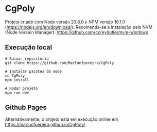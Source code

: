 # CgPoly
Projeto criado com Node versão 20.8.0 e NPM versão 10.1.0 (https://nodejs.org/en/download/). Recomenda-se a instalação pelo NVM (Node Version Manager): https://github.com/coreybutler/nvm-windows

## Execução local

```
# Baixar repositório
git clone https://github.com/Marlonfpereira/CgPoly

# Instalar pacotes do node
cd CgPoly
npm install

# Rodar projeto
npm run dev

```
## Github Pages
Alternativamente, o projeto está em execução online em https://marlonfpereira.github.io/CgPoly/

